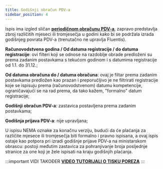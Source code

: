 ```yaml
---
title: Godišnji obračun PDV-a 
sidebar_position: 4
---
```


Ispis ima izgled sličan **[periodičnom obračunu PDV-a](/docs/finance-area/ledger-records/fiscal-report/period-vat-settlement)**, zapravo predstavlja zbroj različitih mjeseci ili tromjesečja u godini kako bi se podržala izrada godišnjeg povrata PDV-a (trenutačno ne upravlja Fluentis).  

**Računovodstvena godina / Od datuma registracije / do datuma registracije**: ovi filteri koji se odnose na razdoblje obrade predloženi su prema zadanim postavkama s tekućom godinom i s datumima registracije od 1.1. do 31.12.;

**Od datuma obračuna do /  datuma obračuna**: ovaj je filtar prema zadanim postavkama predložen kao prazan i preporučljivo je ne filtrirati registracije koje se ispisuju prema (računovodstvenom) datumu kompetencije, ograničavajući se na rad prema, da tako kažem, "formalno" datum registracije;  

**Godišnji obračun PDV-a**: zastavica postavljena prema zadanim postavkama;

**Godišnja prijava PDV-a**: nije upravljana;

U ispisu NEMA oznake za konačnu verziju, budući da će plaćanja za različite mjesece ili tromjesečja biti formalno i pravno ispisana, a ovaj ispis ostaje kao potpora pri izradi godišnje prijave PDV-a na ministarskom obrascu: postoji međutim zastavica za pohranjivanje broja posljednje stranice za one koji je žele ispisati na kraju godišnjih plaćanja.


:::important VIDI TAKOĐER
[**VIDEO TUTORIJALI O TISKU POREZA**](/docs/video/finance/intro)
:::



